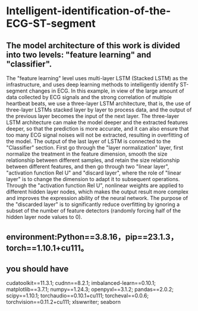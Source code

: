 # Intelligent-identification-of-the-ECG-ST-segment
## The model architecture of this work is divided into two levels: "feature learning" and "classifier".
The "feature learning" level uses multi-layer LSTM (Stacked LSTM) as the infrastructure, and uses deep learning methods to intelligently identify ST-segment changes in ECG.
In this example, in view of the large amount of data collected by ECG signals and the strong correlation of multiple heartbeat beats, we use a three-layer LSTM architecture, that is, the use of three-layer LSTMs stacked layer by layer to process data, and the output of the previous layer becomes the input of the next layer. The three-layer LSTM architecture can make the model deeper and the extracted features deeper, so that the prediction is more accurate, and it can also ensure that too many ECG signal noises will not be extracted, resulting in overfitting of the model.
The output of the last layer of LSTM is connected to the "Classifier" section. First go through the "layer normalization" layer, first normalize the treatment in the feature dimension, smooth the size relationship between different samples, and retain the size relationship between different features, and then go through two "linear layer", "activation function Rel U" and "discard layer", where the role of "linear layer" is to change the dimension to adapt it to subsequent operations. Through the "activation function Rel U", nonlinear weights are applied to different hidden layer nodes, which makes the output result more complex and improves the expression ability of the neural network. The purpose of the "discarded layer" is to significantly reduce overfitting by ignoring a subset of the number of feature detectors (randomly forcing half of the hidden layer node values to 0).
## environment:Python==3.8.16，pip==23.1.3，torch==1.10.1+cu111。
## you should have
cudatoolkit==11.3.1;
cudnn==8.2.1;
imbalanced-learn==0.10.1;
matplotlib==3.7.1;
numpy==1.24.3;
openpyxl==3.1.2;
pandas==2.0.2;
scipy==1.10.1;
torchaudio==0.10.1+cu111;
torcheval==0.0.6;
torchvision==0.11.2+cu111;
xlswwriter;
seaborn
